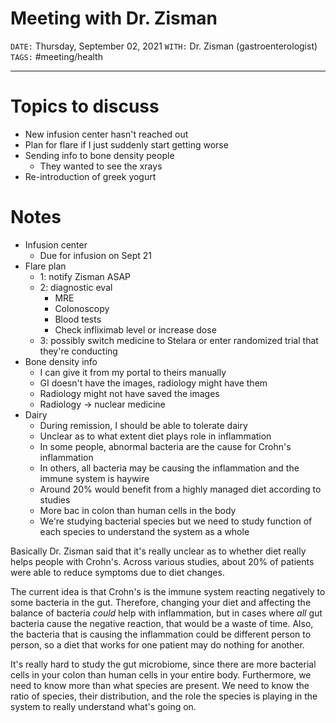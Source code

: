 # Meeting with Dr. Zisman
`DATE:` Thursday, September 02, 2021
`WITH:` Dr. Zisman (gastroenterologist)
`TAGS:` #meeting/health

---
# Topics to discuss
- New infusion center hasn't reached out
- Plan for flare if I just suddenly start getting worse
- Sending info to bone density people
	- They wanted to see the xrays
- Re-introduction of greek yogurt

# Notes
- Infusion center
	- Due for infusion on Sept 21
- Flare plan
	- 1: notify Zisman ASAP
	- 2: diagnostic eval
		- MRE
		- Colonoscopy
		- Blood tests
		- Check infliximab level or increase dose
	- 3: possibly switch medicine to Stelara or enter randomized trial that they're conducting
- Bone density info
	- I can give it from my portal to theirs manually
	- GI doesn't have the images, radiology might have them
	- Radiology might not have saved the images
	- Radiology -> nuclear medicine
- Dairy
	- During remission, I should be able to tolerate dairy
	- Unclear as to what extent diet plays role in inflammation
	- In some people,  abnormal bacteria are the cause for Crohn's inflammation
	- In others, all bacteria may be causing the inflammation and the immune system is haywire
	- Around 20% would benefit from a highly managed diet according to studies
	- More bac in colon than human cells in the body
	- We're studying bacterial species but we need to study function of each species to understand the system as a whole

Basically Dr. Zisman said that it's really unclear as to whether diet really helps people with Crohn's. Across various studies, about 20% of patients were able to reduce symptoms due to diet changes. 

The current idea is that Crohn's is the immune system reacting negatively to some bacteria in the gut. Therefore, changing your diet and affecting the balance of bacteria *could* help with inflammation, but in cases where *all* gut bacteria cause the negative reaction, that would be a waste of time. Also, the bacteria that is causing the inflammation could be different person to person, so a diet that works for one patient may do nothing for another. 

It's really hard to study the gut microbiome, since there are more bacterial cells in your colon than human cells in your entire body. Furthermore, we need to know more than what species are present. We need to know the ratio of species, their distribution, and the role the species is playing in the system to really understand what's going on. 